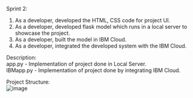 Sprint 2:
1. As a developer, developed the HTML, CSS code for project UI.
2. As a developer, developed flask model which runs in a local server to showcase the project.
3. As a developer, built the model in IBM Cloud.
4. As a developer, integrated the developed system with the IBM Cloud.

Description:<br>
app.py - Implementation of project done in Local Server. <br>
IBMapp.py - Implementation of project done by integrating IBM Cloud.

Project Structure: <br>
![image](https://user-images.githubusercontent.com/113760320/202793941-a1bd8b41-6aba-44bd-9493-0e084a1de56d.png)
